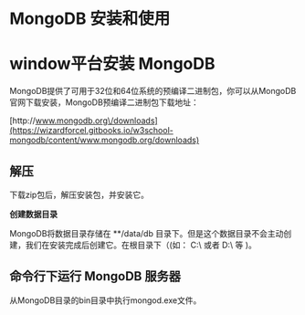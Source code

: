 # MongoDB 安装和使用

# **window平台安装 MongoDB**

MongoDB提供了可用于32位和64位系统的预编译二进制包，你可以从MongoDB官网下载安装，MongoDB预编译二进制包下载地址：

[http:\/\/www.mongodb.org\/downloads](https://wizardforcel.gitbooks.io/w3school-mongodb/content/www.mongodb.org/downloads)

## **解压**

下载zip包后，解压安装包，并安装它。

**创建数据目录**

MongoDB将数据目录存储在 \*\*\/data\/db 目录下。但是这个数据目录不会主动创建，我们在安装完成后创建它。在根目录下（\(如： C:\ 或者 D:\ 等 \)。

## **命令行下运行 MongoDB 服务器**

从MongoDB目录的bin目录中执行mongod.exe文件。

